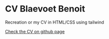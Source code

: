 # CV Blaevoet Benoit

Recreation or my CV in HTML/CSS using tailwind

[Check the CV on github page](https://benoitblaevoet.github.io/)
